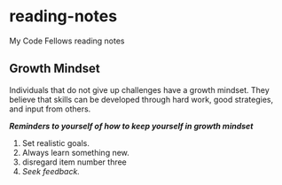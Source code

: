 # reading-notes
My Code Fellows reading notes

## Growth Mindset
Individuals that do not give up challenges have a growth mindset. They believe that skills can be developed through hard work, good strategies, and input from others.

***Reminders to yourself of how to keep yourself in growth mindset***
1. Set realistic goals.
2. Always learn something new.
3. disregard item number three
4. _Seek feedback._
   


